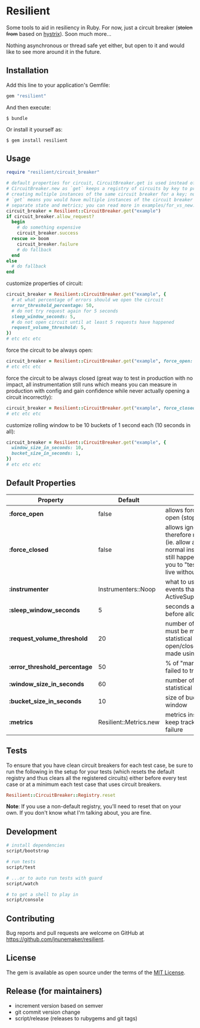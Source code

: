 # Resilient

Some tools to aid in resiliency in Ruby. For now, just a circuit breaker (~~stolen from~~ based on [hystrix](https://github.com/netflix/hystrix)). Soon much more...

Nothing asynchronous or thread safe yet either, but open to it and would like to see more around it in the future.

## Installation

Add this line to your application's Gemfile:

```ruby
gem "resilient"
```

And then execute:

    $ bundle

Or install it yourself as:

    $ gem install resilient

## Usage

```ruby
require "resilient/circuit_breaker"

# default properties for circuit, CircuitBreaker.get is used instead of
# CircuitBreaker.new as `get` keeps a registry of circuits by key to prevent
# creating multiple instances of the same circuit breaker for a key; not using
# `get` means you would have multiple instances of the circuit breaker and thus
# separate state and metrics; you can read more in examples/for_vs_new.rb
circuit_breaker = Resilient::CircuitBreaker.get("example")
if circuit_breaker.allow_request?
  begin
    # do something expensive
    circuit_breaker.success
  rescue => boom
    circuit_breaker.failure
    # do fallback
  end
else
  # do fallback
end
```

customize properties of circuit:

```ruby
circuit_breaker = Resilient::CircuitBreaker.get("example", {
  # at what percentage of errors should we open the circuit
  error_threshold_percentage: 50,
  # do not try request again for 5 seconds
  sleep_window_seconds: 5,
  # do not open circuit until at least 5 requests have happened
  request_volume_threshold: 5,
})
# etc etc etc
```

force the circuit to be always open:

```ruby
circuit_breaker = Resilient::CircuitBreaker.get("example", force_open: true)
# etc etc etc
```

force the circuit to be always closed (great way to test in production with no impact, all instrumentation still runs which means you can measure in production with config and gain confidence while never actually opening a circuit incorrectly):

```ruby
circuit_breaker = Resilient::CircuitBreaker.get("example", force_closed: true)
# etc etc etc
```

customize rolling window to be 10 buckets of 1 second each (10 seconds in all):

```ruby
circuit_breaker = Resilient::CircuitBreaker.get("example", {
  window_size_in_seconds: 10,
  bucket_size_in_seconds: 1,
})
# etc etc etc
```

## Default Properties

Property                        | Default                | Notes
--------------------------------|------------------------|--------
**:force_open**                 | false                  | allows forcing the circuit open (stopping all requests)
**:force_closed**               | false                  | allows ignoring errors and therefore never trip "open" (ie. allow all traffic through); normal instrumentation will still happen, thus allowing you to "test" configuration live without impact
**:instrumenter**               | Instrumenters::Noop    | what to use to instrument all events that happen (ie: ActiveSupport::Notifications)
**:sleep_window_seconds**       | 5                      | seconds after tripping circuit before allowing retry
**:request_volume_threshold**   | 20                     | number of requests that must be made within a statistical window before open/close decisions are made using stats
**:error_threshold_percentage** | 50                     |  % of "marks" that must be failed to trip the circuit
**:window_size_in_seconds**     | 60                     | number of seconds in the statistical window
**:bucket_size_in_seconds**     | 10                     | size of buckets in statistical window
**:metrics**                    | Resilient::Metrics.new | metrics instance used to keep track of success and failure

## Tests

To ensure that you have clean circuit breakers for each test case, be sure to run the following in the setup for your tests (which resets the default registry and thus clears all the registered circuits) either before every test case or at a minimum each test case that uses circuit breakers.

```ruby
Resilient::CircuitBreaker::Registry.reset
```

**Note**: If you use a non-default registry, you'll need to reset that on your own. If you don't know what I'm talking about, you are fine.

## Development

```bash
# install dependencies
script/bootstrap

# run tests
script/test

# ...or to auto run tests with guard
script/watch

# to get a shell to play in
script/console
```

## Contributing

Bug reports and pull requests are welcome on GitHub at https://github.com/jnunemaker/resilient.

## License

The gem is available as open source under the terms of the [MIT License](http://opensource.org/licenses/MIT).

## Release (for maintainers)

* increment version based on semver
* git commit version change
* script/release (releases to rubygems and git tags)
